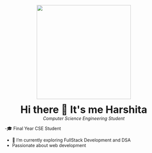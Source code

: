 <p align="center">
  <img src="https://i.pinimg.com/originals/47/f0/34/47f0342cec72b800463bf003eac1257e.gif" width="300" />
</p>

<p align="center">
  <b><font size="6">Hi there 👋 It's me Harshita</font></b><br>
  <i>Computer Science Engineering Student</i>
</p>


-🎓 Final Year CSE Student
- 🌱 I’m currently exploring FullStack Development and DSA
- Passionate about web development
<!--
**Harshita-A07/Harshita-A07** is a ✨ _special_ ✨ repository because its `README.md` (this file) appears on your GitHub profile.

Here are some ideas to get you started:
 
- 🔭 I’m currently working on ...
- 🌱 I’m currently learning ...
- 👯 I’m looking to collaborate on ...
- 🤔 I’m looking for help with ...
- 💬 Ask me about ...
- 📫 How to reach me: ...
- 😄 Pronouns: ...
- ⚡ Fun fact: ...
-->
